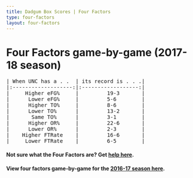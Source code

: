 ```yaml
---
title: Dadgum Box Scores | Four Factors
type: four-factors
layout: four-factors
---
```


# Four Factors game-by-game (2017-18 season)

<pre class="huffman stilwata">
| When UNC has a . .  | its record is . . .|
|:-------------------:|:------------------:|
|     Higher eFG%     |         19-3       |
|      Lower eFG%     |         5-6        |
|      Higher TO%     |         8-6        |
|      Lower TO%      |         13-2       |
|       Same TO%      |         3-1        |
|      Higher OR%     |         22-6       |
|      Lower OR%      |         2-3        |
|    Higher FTRate    |         16-6       |
|     Lower FTRate    |         6-5        |
</pre>

#### Not sure what the Four Factors are? Get [help here](https://cbbstatshelp.com/four-factors/intro/).

#### View four factors game-by-game for the [2016-17 season here](/four-factors-16-17).